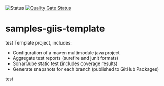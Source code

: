 ![Status](https://github.com/giis-uniovi/samples-giis-template/actions/workflows/test.yml/badge.svg)
[![Quality Gate Status](https://sonarcloud.io/api/project_badges/measure?project=my%3Asamples-giis-template&metric=alert_status)](https://sonarcloud.io/summary/new_code?id=my%3Asamples-giis-template)

# samples-giis-template
test 
Template project, includes:
- Configuration of a maven multimodule java project
- Aggregate test reports (surefire and junit formats)
- SonarQube static test (includes coverage results)
- Generate snapshots for each branch (published to GitHub Packages)
 
test